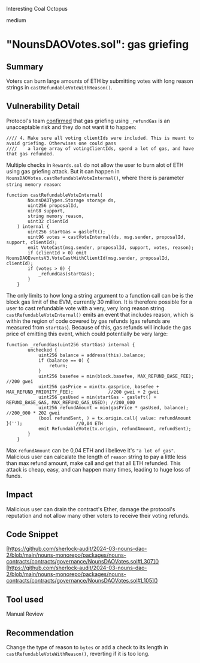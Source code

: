 Interesting Coal Octopus

medium

# "NounsDAOVotes.sol": gas griefing

## Summary
Voters can burn large amounts of ETH by submitting votes with long reason strings in `castRefundableVoteWithReason()`.
## Vulnerability Detail
Protocol's team [confirmed](https://github.com/sherlock-audit/2024-03-nouns-dao-2/blob/main/nouns-monorepo/packages/nouns-contracts/contracts/client-incentives/Rewards.sol#L403-L404) that gas griefing using `_refundGas` is an unacceptable risk and they do not want it to happen:
```solidity
//// 4. Make sure all voting clientIds were included. This is meant to avoid griefing. Otherwises one could pass 
////    a large array of votingClientIds, spend a lot of gas, and have that gas refunded.
```
Multiple checks in `Rewards.sol` do not allow the user to burn alot of ETH using gas griefing attack. 
But it can happen in `NounsDAOVotes.castRefundableVoteInternal()`, where there is parameter `string memory reason`:

```solidity
function castRefundableVoteInternal(
        NounsDAOTypes.Storage storage ds,
        uint256 proposalId,
        uint8 support,
        string memory reason,
        uint32 clientId
    ) internal {
        uint256 startGas = gasleft();
        uint96 votes = castVoteInternal(ds, msg.sender, proposalId, support, clientId);
        emit VoteCast(msg.sender, proposalId, support, votes, reason);
        if (clientId > 0) emit NounsDAOEventsV3.VoteCastWithClientId(msg.sender, proposalId, clientId);
        if (votes > 0) {
            _refundGas(startGas);
        }
    }
```
The only limits to how long a string argument to a function call can be is the block gas limit of the EVM, currently 30 million. It is therefore possible for a user to cast refundable vote with a very, very long reason string. `castRefundableVoteInternal()` emits an event that includes reason, which is within the region of code covered by gas refunds (gas refunds are measured from `startGas`). Because of this, gas refunds will include the gas price of emitting this event, which could potentially be very large:
```solidity
function _refundGas(uint256 startGas) internal {
        unchecked {
            uint256 balance = address(this).balance;
            if (balance == 0) {
                return;
            }
            uint256 basefee = min(block.basefee, MAX_REFUND_BASE_FEE);                          //200 gwei 
            uint256 gasPrice = min(tx.gasprice, basefee + MAX_REFUND_PRIORITY_FEE);             //200 gwei + 2 gwei
            uint256 gasUsed = min(startGas - gasleft() + REFUND_BASE_GAS, MAX_REFUND_GAS_USED); //200_000 
            uint256 refundAmount = min(gasPrice * gasUsed, balance);                            //200_000 * 202 gwei
            (bool refundSent, ) = tx.origin.call{ value: refundAmount }('');                    //0,04 ETH
            emit RefundableVote(tx.origin, refundAmount, refundSent);
        }
    }
```
Max `refundAmount` can be 0,04 ETH and i believe it's `"a lot of gas"`. Malicious user can calcalate the length of  `reason` string to pay a little less than max refund amount, make call and get that all ETH refunded. This attack is cheap, easy, and can happen many times, leading to huge loss of funds.

## Impact
Malicious user can drain the contract's Ether, damage the protocol's reputation and not allow many other voters to receive their voting refunds.
## Code Snippet
[https://github.com/sherlock-audit/2024-03-nouns-dao-2/blob/main/nouns-monorepo/packages/nouns-contracts/contracts/governance/NounsDAOVotes.sol#L307]()
[https://github.com/sherlock-audit/2024-03-nouns-dao-2/blob/main/nouns-monorepo/packages/nouns-contracts/contracts/governance/NounsDAOVotes.sol#L105]()
## Tool used

Manual Review

## Recommendation
Change the type of reason to `bytes` or add a check to its length in `castRefundableVoteWithReason()`, reverting if it is too long.

